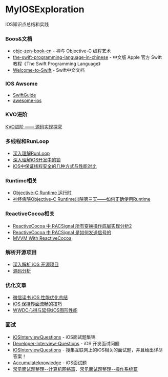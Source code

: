 # MyIOSExploration
IOS知识点总结和实践

### Boos&文档
- [objc-zen-book-cn](https://github.com/oa414/objc-zen-book-cn) - 禅与 Objective-C 编程艺术
- [the-swift-programming-language-in-chinese](https://github.com/numbbbbb/the-swift-programming-language-in-chinese) - 中文版 Apple 官方 Swift 教程《The Swift Programming Language》
- [Welcome-to-Swift](https://github.com/CocoaChina-editors/Welcome-to-Swift) - Swift中文文档

### IOS Awsome
- [SwiftGuide](https://github.com/ipader/SwiftGuide)
- [awesome-ios](https://github.com/vsouza/awesome-ios)

### KVO进阶
[KVO进阶 —— 源码实现探究](http://www.cocoachina.com/ios/20161117/18110.html)

### 多线程和RunLoop
- [深入理解RunLoop](http://blog.ibireme.com/2015/05/18/runloop/)
- [深入理解iOS开发中的锁](https://bestswifter.com/ios-lock/?utm_source=tuicool&utm_medium=referral)
- [iOS中保证线程安全的几种方式与性能对比](http://www.jianshu.com/p/ddbe44064ca4)

### Runtime相关
- [Objective-C Runtime 运行时](http://southpeak.github.io/categories/objectivec/)
- [神经病院Objective-C Runtime出院第三天——如何正确使用Runtime](http://www.jianshu.com/p/db6dc23834e3)


### ReactiveCocoa相关
- [ReactiveCocoa 中 RACSignal 所有变换操作底层实现分析2](http://www.jianshu.com/p/9c4459ae71c5)
- [ReactiveCocoa 中 RACSignal 是如何发送信号的](http://www.jianshu.com/p/d7d951a99db8)
- [MVVM With ReactiveCocoa](http://blog.leichunfeng.com/blog/2016/02/27/mvvm-with-reactivecocoa/)

### 解析开源项目
- [深入解析 iOS 开源项目](https://github.com/Draveness/iOS-Source-Code-Analyze)
- [源码分析](http://southpeak.github.io/categories/sourcecode/)

### 优化文章
- [微信读书 iOS 性能优化总结](http://wereadteam.github.io/2016/05/03/WeRead-Performance/?f=tt)
- [iOS 保持界面流畅的技巧](http://blog.ibireme.com/2015/11/12/smooth_user_interfaces_for_ios/)
- [WWDC心得与延伸:iOS图形性能](http://www.cocoachina.com/ios/20150429/11712.html)

### 面试
- [iOSInterviewQuestions](https://github.com/ChenYilong/iOSInterviewQuestions) - iOS面试题集锦
- [Developer-Interview-Questions](https://github.com/lzyy/iOS-Developer-Interview-Questions) - iOS 开发面试问题
- [iOSInterviewQuestions](https://github.com/findM/iOSInterviewQuestions) - 搜集互联网上的iOS相关的面试题，并且给出详尽答案！
- [Accumulateknowledge](https://github.com/sunWaterMood/Accumulateknowledge/issues/1) - iOS面试题
- [常见面试题整理--计算机网络篇](https://zhuanlan.zhihu.com/p/24001696?refer=passer)、[常见面试题整理--操作系统篇](https://zhuanlan.zhihu.com/p/23755202?refer=passer)

